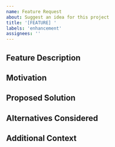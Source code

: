 ```yaml
---
name: Feature Request
about: Suggest an idea for this project
title: '[FEATURE] '
labels: 'enhancement'
assignees: ''
---
```


## Feature Description

<!-- Please describe the feature you would like in as much detail as possible -->

## Motivation

<!-- Why do you feel this feature is necessary? -->

## Proposed Solution

<!-- Describe the solution you'd like -->

## Alternatives Considered

<!-- Describe any alternative solutions or features you've considered -->

## Additional Context

<!-- Add any other context, screenshots, or examples about the feature request here -->